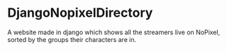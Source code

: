 # DjangoNopixelDirectory

A website made in django which shows all the streamers live on NoPixel, sorted by the groups their characters are in. 

